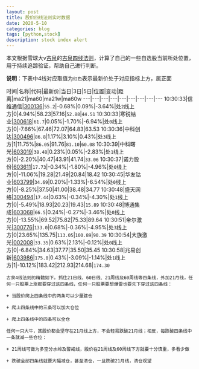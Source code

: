 ```yaml
---
layout: post
title: 股价四线法则实时数据
date: 2020-5-10
categories: blog
tags: [python,stock]
description: stock index alert
---
```



本文根据雪球大v[古泉](https://xueqiu.com/u/7148646888)的[古泉四线法则](https://xueqiu.com/7148646888/130498192)，计算了自己的一些自选股当前所处位置，用于持续追踪验证，帮助自己进行判断。

**说明**：下表中4线对应取值为`红色`表示最新价处于对应指标上方，属正面

时间|名称|代码|最新价|当日|3日|5日|位置|变动|距离|ma21|ma60|ma21w|ma60w
---|---|---|---|---|---|---|---|---
10:30:33|信维通信|[300136](https://xueqiu.com/S/SZ300136)|`55.2`|-0.68%|0.09%|-3.64%|处`2`线上方|0|4.94%|58.23|57.16|`52.88`|`44.51`
10:30:33|寒锐钴业|[300618](https://xueqiu.com/S/SZ300618)|`61.7`|0.05%|-1.70%|-6.94%|处`0`线上方|0|-7.66%|67.46|72.07|64.83|63.53
10:30:36|中科创达|[300496](https://xueqiu.com/S/SZ300496)|`86.8`|1.17%|3.10%|0.43%|处`3`线上方|1|11.75%|`86.05`|91.76|`81.10`|`60.08`
10:30:39|中科曙光|[603019](https://xueqiu.com/S/SH603019)|`38.48`|0.23%|0.05%|-2.83%|处`1`线上方|0|-2.20%|40.47|43.91|41.74|`33.06`
10:30:37|诺力股份|[603611](https://xueqiu.com/S/SH603611)|`17.73`|-0.34%|-1.80%|-4.96%|处`0`线上方|0|-11.06%|19.28|21.49|20.84|18.42
10:30:45|华友钴业|[603799](https://xueqiu.com/S/SH603799)|`34.69`|0.20%|-1.33%|-6.54%|处`0`线上方|0|-8.25%|37.50|41.00|38.48|34.77
10:30:48|盛天网络|[300494](https://xueqiu.com/S/SZ300494)|`17.44`|0.63%|-0.34%|-4.30%|处`1`线上方|0|-5.49%|18.93|20.23|19.43|`15.89`
10:30:48|博通集成|[603068](https://xueqiu.com/S/SH603068)|`66.5`|0.24%|-0.27%|-3.46%|处`0`线上方|0|-13.55%|69.52|75.82|75.33|89.64
10:30:51|帝尔激光|[300776](https://xueqiu.com/S/SZ300776)|`133.0`|0.68%|-0.36%|-4.95%|处`3`线上方|0|23.65%|135.75|`113.05`|`100.89`|`90.39`
10:30:54|大族激光|[002008](https://xueqiu.com/S/SZ002008)|`33.35`|0.63%|2.13%|-0.12%|处`0`线上方|0|-6.84%|34.63|37.77|35.50|35.45
10:30:58|兆易创新|[603986](https://xueqiu.com/S/SH603986)|`175.0`|0.43%|-3.09%|-1.14%|处`1`线上方|1|-10.12%|183.42|212.93|214.68|`174.30`

```
古泉4线法则的精髓如下。抓住21日线、60日线、21周线及60周线等四条线，外加21月线，任何一只股票上涨都要穿过这四条线，任何一只股票要想爆雷也要先下穿过这四条线：

+ 当股价爬上四条线中的两条可以少量建仓

+ 爬上四条线中的三条可以加大仓位

+ 爬上四条线中的四条可以全仓

任何一只大牛，其股价都会坚守在21月线上方，不会轻易跌破21月线；相反，每跌破四条线中一条就减一些仓位：

+ 21周线可做为多空分水岭及警戒线，股价在21周线及60周线下方就要十分慎重，多看少做

+ 跌破全部四条线就要大幅减仓，甚至清仓，一旦跌破21月线，清仓观望
```